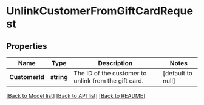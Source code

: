 # UnlinkCustomerFromGiftCardRequest

## Properties

 Name           | Type       | Description                                          | Notes             
----------------|------------|------------------------------------------------------|-------------------
 **CustomerId** | **string** | The ID of the customer to unlink from the gift card. | [default to null] 

[[Back to Model list]](../README.md#documentation-for-models) [[Back to API list]](../README.md#documentation-for-api-endpoints) [[Back to README]](../README.md)

